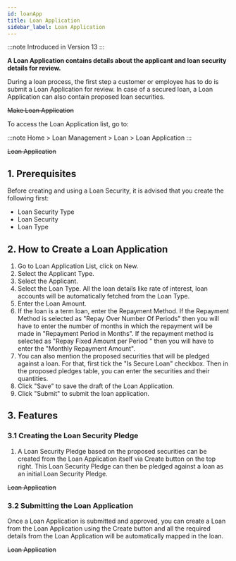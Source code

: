 ```yaml
---
id: loanApp
title: Loan Application
sidebar_label: Loan Application
---
```


:::note
Introduced in Version 13
:::

**A Loan Application contains details about the applicant and loan security details for review.**

During a loan process, the first step a customer or employee has to do is submit a Loan Application for review. In case of a secured loan, a Loan Application can also contain proposed loan securities.

~~Make Loan Application~~

To access the Loan Application list, go to:

:::note
Home > Loan Management > Loan > Loan Application
:::

~~Loan Application~~

## 1. Prerequisites

Before creating and using a Loan Security, it is advised that you create the following first:

- Loan Security Type
- Loan Security
- Loan Type

## 2. How to Create a Loan Application

1. Go to Loan Application List, click on New.
1. Select the Applicant Type.
1. Select the Applicant.
1. Select the Loan Type. All the loan details like rate of interest, loan accounts will be automatically fetched from the Loan Type.
1. Enter the Loan Amount.
1. If the loan is a term loan, enter the Repayment Method. If the Repayment Method is selected as "Repay Over Number Of Periods" then you will have to enter the number of months in which the repayment will be made in "Repayment Period in Months". If the repayment method is selected as "Repay Fixed Amount per Period " then you will have to enter the "Monthly Repayment Amount".
1. You can also mention the proposed securities that will be pledged against a loan. For that, first tick the "Is Secure Loan" checkbox. Then in the proposed pledges table, you can enter the securities and their quantities.
1. Click "Save" to save the draft of the Loan Application.
1. Click "Submit" to submit the loan application.

## 3. Features

### 3.1 Creating the Loan Security Pledge

1. A Loan Security Pledge based on the proposed securities can be created from the Loan Application itself via Create button on the top right. This Loan Security Pledge can then be pledged against a loan as an initial Loan Security Pledge.

~~Loan Application~~

### 3.2 Submitting the Loan Application

Once a Loan Application is submitted and approved, you can create a Loan from the Loan Application using the Create button and all the required details from the Loan Application will be automatically mapped in the loan.

~~Loan Application~~
